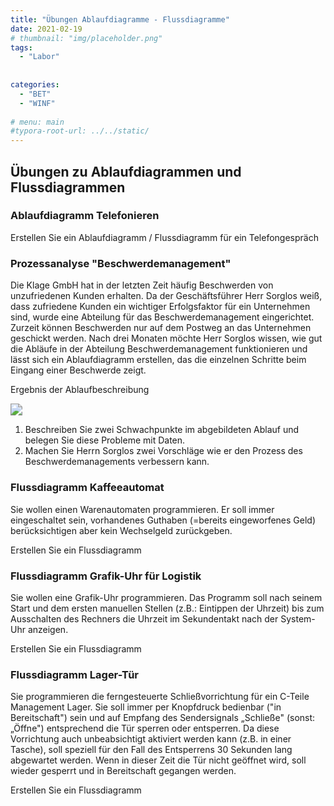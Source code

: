 ```yaml
---
title: "Übungen Ablaufdiagramme - Flussdiagramme"
date: 2021-02-19
# thumbnail: "img/placeholder.png"
tags:
  - "Labor"
 
  
categories:
  - "BET"
  - "WINF"
 
# menu: main
#typora-root-url: ../../static/
---
```


## Übungen zu Ablaufdiagrammen und Flussdiagrammen

### Ablaufdiagramm Telefonieren

Erstellen Sie ein Ablaufdiagramm / Flussdiagramm für ein Telefongespräch

<!-- Lösungsvorschlag

<img src="./assets/%C3%9Cbungen-Flussdiagramme_Ablaufdiagramme.assets/image-20210219155833154.png" style="zoom:67%;" />

  

-->

### Prozessanalyse "Beschwerdemanagement"

Die Klage GmbH hat in der letzten Zeit häufig Beschwerden von unzufriedenen Kunden erhalten. Da der Geschäftsführer Herr Sorglos weiß, dass zufriedene Kunden ein wichtiger Erfolgsfaktor für ein Unternehmen sind, wurde eine Abteilung für das Beschwerdemanagement eingerichtet. Zurzeit können Beschwerden nur auf dem Postweg an das Unternehmen geschickt werden. Nach drei Monaten möchte Herr Sorglos wissen, wie gut die Abläufe in der Abteilung Beschwerdemanagement funktionieren und lässt sich ein Ablaufdiagramm erstellen, das die einzelnen Schritte beim Eingang einer Beschwerde zeigt. 

Ergebnis der Ablaufbeschreibung

<img src="./assets/%C3%9Cbungen-Flussdiagramme_Ablaufdiagramme.assets/Beschwerdemgt.jpg" style="zoom:120%;" />



1. Beschreiben Sie zwei Schwachpunkte im abgebildeten Ablauf und belegen Sie diese Probleme mit Daten. 
2. Machen Sie Herrn Sorglos zwei Vorschläge wie er den Prozess des Beschwerdemanagements verbessern kann.

<!--

Lösungsvorschlag

<img src="./assets/%C3%9Cbungen-Flussdiagramme_Ablaufdiagramme.assets/L%C3%B6sungsvorschlag.jpg" alt="Lösungsvorschlag" style="zoom:80%;" />

1. Die meiste Zeit des Vorgangs entfällt auf Verzögerungen. Die reine Verzögerungszeit liegt bei 1525 Minuten, was 93 % des gesamten Vorgangs entspricht. Insgesamt wird viermal zwischengelagert, dreimal transportiert und viermal bearbeitet. Das Hauptproblem ist somit in der Verzögerung zu sehen, die dadurch entsteht, dass die eigentliche Bearbeitung der eingehenden Beschwerden erst im achten Schritt des Arbeitsablaufs beginnt. Bis dahin sind bereits 1093 Minuten vergangen. Eine weitere Schwachstelle, die als Ursache der Verzögerung zu sehen ist, ist die Zergliederung durch den Transport. Auch wenn die reine Transportzeit nur 1 % der benötigten Zeit beträgt, ist es dennoch problematisch, dass die eingehenden Beschwerden zunächst die gesamte Postbearbeitung durchlaufen müssen und erst quer durch das Unternehmen transportiert werden, bis sie beim zuständigen Sachbearbeiter ankommen
2. Transportwege und Wartezeiten können reduziert werden, wenn das interne Datennetz für die Weiterleitung der eingehenden Beschwerden genutzt wird. Dafür werden die Beschwerden in der Poststelle eingescannt und an die Abteilung Beschwerdemanagement weitergeleitet. Eine andere Möglichkeit, durch die die Poststelle weitestgehend umgangen werden kann, ist die Einrichtung eines elektronischen Beschwerdemanagements. Dadurch können Kunden ihre Beschwerden direkt per E-Mail an den zuständigen Mitarbeiter der Abteilung Beschwerdemanagement richten. Auch die Einrichtung einer Telefon-Hotline uur Entgegennahme der Beschwerden wäre denkbar. 

-->

### Flussdiagramm Kaffeeautomat

Sie wollen einen Warenautomaten programmieren. Er soll immer eingeschaltet sein, vorhandenes Guthaben (=bereits eingeworfenes Geld) berücksichtigen aber kein Wechselgeld zurückgeben. 

Erstellen Sie ein Flussdiagramm



<!--

Lösungsvorschlag

<img src="./assets/%C3%9Cbungen-Flussdiagramme_Ablaufdiagramme.assets/Warenautomat.png" alt="Warenautomat" style="zoom:67%;" />

Erweiterung der Übung: 

- Ware wird nicht entnommen
- Geld reicht nicht aus - Abbruchtaste

-->

### Flussdiagramm Grafik-Uhr für Logistik

Sie wollen eine Grafik-Uhr programmieren. Das Programm soll nach seinem Start und dem ersten manuellen Stellen (z.B.: Eintippen der Uhrzeit) bis zum Ausschalten des Rechners die Uhrzeit im Sekundentakt nach der System-Uhr anzeigen. 

Erstellen Sie ein Flussdiagramm

<!-- Lösungsvorschlag

<img src="./assets/%C3%9Cbungen-Flussdiagramme_Ablaufdiagramme.assets/Uhr.png" alt="Uhr" style="zoom:50%;" />

-->

### Flussdiagramm Lager-Tür

Sie programmieren die ferngesteuerte Schließvorrichtung für ein C-Teile Management Lager. Sie soll immer per Knopfdruck bedienbar ("in Bereitschaft") sein und auf Empfang des Sendersignals „Schließe" (sonst: „Öffne") entsprechend die Tür sperren oder entsperren.  Da diese Vorrichtung auch unbeabsichtigt aktiviert werden kann (z.B. in einer Tasche), soll speziell für den Fall des Entsperrens 30 Sekunden lang abgewartet werden. Wenn in dieser Zeit die Tür nicht geöffnet wird, soll wieder gesperrt und in Bereitschaft gegangen werden.

Erstellen Sie ein Flussdiagramm

<!--

Lösungsvorschlag

<img src="./assets/%C3%9Cbungen-Flussdiagramme_Ablaufdiagramme.assets/T%C3%BCr.png" alt="Tür" style="zoom:80%;" />



Hinweise:

- entweder Taster mit 2 Schalter (öffnen, schließen) oder erkennen ob Tür versperrt oder geöffnet ist
- erkennen ob Tür offen oder geschlossen ist

-->

